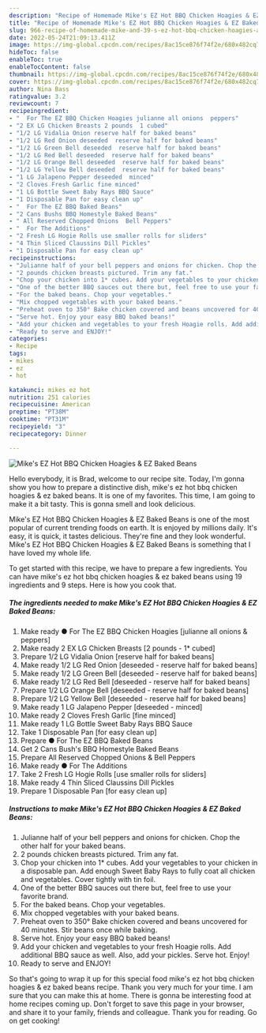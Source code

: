 ```yaml
---
description: "Recipe of Homemade Mike's EZ Hot BBQ Chicken Hoagies & EZ Baked Beans"
title: "Recipe of Homemade Mike's EZ Hot BBQ Chicken Hoagies & EZ Baked Beans"
slug: 966-recipe-of-homemade-mike-and-39-s-ez-hot-bbq-chicken-hoagies-and-amp-ez-baked-beans
date: 2022-05-24T21:09:13.411Z
image: https://img-global.cpcdn.com/recipes/8ac15ce876f74f2e/680x482cq70/mikes-ez-hot-bbq-chicken-hoagies-ez-baked-beans-recipe-main-photo.jpg
hideToc: false
enableToc: true
enableTocContent: false
thumbnail: https://img-global.cpcdn.com/recipes/8ac15ce876f74f2e/680x482cq70/mikes-ez-hot-bbq-chicken-hoagies-ez-baked-beans-recipe-main-photo.jpg
cover: https://img-global.cpcdn.com/recipes/8ac15ce876f74f2e/680x482cq70/mikes-ez-hot-bbq-chicken-hoagies-ez-baked-beans-recipe-main-photo.jpg
author: Nina Bass
ratingvalue: 3.2
reviewcount: 7
recipeingredient:
- "  For The EZ BBQ Chicken Hoagies julianne all onions  peppers"
- "2 EX LG Chicken Breasts 2 pounds  1 cubed"
- "1/2 LG Vidalia Onion reserve half for baked beans"
- "1/2 LG Red Onion deseeded  reserve half for baked beans"
- "1/2 LG Green Bell deseeded  reserve half for baked beans"
- "1/2 LG Red Bell deseeded  reserve half for baked beans"
- "1/2 LG Orange Bell deseeded  reserve half for baked beans"
- "1/2 LG Yellow Bell deseeded  reserve half for baked beans"
- "1 LG Jalapeno Pepper deseeded  minced"
- "2 Cloves Fresh Garlic fine minced"
- "1 LG Bottle Sweet Baby Rays BBQ Sauce"
- "1 Disposable Pan for easy clean up"
- "  For The EZ BBQ Baked Beans"
- "2 Cans Bushs BBQ Homestyle Baked Beans"
- " All Reserved Chopped Onions  Bell Peppers"
- "  For The Additions"
- "2 Fresh LG Hogie Rolls use smaller rolls for sliders"
- "4 Thin Sliced Claussins Dill Pickles"
- "1 Disposable Pan for easy clean up"
recipeinstructions:
- "Julianne half of your bell peppers and onions for chicken. Chop the other half for your baked beans."
- "2 pounds chicken breasts pictured. Trim any fat."
- "Chop your chicken into 1* cubes. Add your vegetables to your chicken in a disposable pan. Add enough Sweet Baby Rays to fully coat all chicken and vegetables. Cover tightly with tin foil."
- "One of the better BBQ sauces out there but, feel free to use your favorite brand."
- "For the baked beans. Chop your vegetables."
- "Mix chopped vegetables with your baked beans."
- "Preheat oven to 350° Bake chicken covered and beans uncovered for 40 minutes. Stir beans once while baking."
- "Serve hot. Enjoy your easy BBQ baked beans!"
- "Add your chicken and vegetables to your fresh Hoagie rolls. Add additional BBQ sauce as well. Also, add your pickles. Serve hot. Enjoy!"
- "Ready to serve and ENJOY!"
categories:
- Recipe
tags:
- mikes
- ez
- hot

katakunci: mikes ez hot 
nutrition: 251 calories
recipecuisine: American
preptime: "PT38M"
cooktime: "PT31M"
recipeyield: "3"
recipecategory: Dinner

---
```



![Mike&#39;s EZ Hot BBQ Chicken Hoagies & EZ Baked Beans](https://img-global.cpcdn.com/recipes/8ac15ce876f74f2e/680x482cq70/mikes-ez-hot-bbq-chicken-hoagies-ez-baked-beans-recipe-main-photo.jpg)

Hello everybody, it is Brad, welcome to our recipe site. Today, I'm gonna show you how to prepare a distinctive dish, mike&#39;s ez hot bbq chicken hoagies & ez baked beans. It is one of my favorites. This time, I am going to make it a bit tasty. This is gonna smell and look delicious.

Mike&#39;s EZ Hot BBQ Chicken Hoagies & EZ Baked Beans is one of the most popular of current trending foods on earth. It is enjoyed by millions daily. It's easy, it is quick, it tastes delicious. They're fine and they look wonderful. Mike&#39;s EZ Hot BBQ Chicken Hoagies & EZ Baked Beans is something that I have loved my whole life.




To get started with this recipe, we have to prepare a few ingredients. You can have mike&#39;s ez hot bbq chicken hoagies & ez baked beans using 19 ingredients and 9 steps. Here is how you cook that.

<!--inarticleads1-->

##### The ingredients needed to make Mike&#39;s EZ Hot BBQ Chicken Hoagies & EZ Baked Beans:

1. Make ready  ● For The EZ BBQ Chicken Hoagies [julianne all onions & peppers]
1. Make ready 2 EX LG Chicken Breasts [2 pounds - 1* cubed]
1. Prepare 1/2 LG Vidalia Onion [reserve half for baked beans]
1. Make ready 1/2 LG Red Onion [deseeded - reserve half for baked beans]
1. Make ready 1/2 LG Green Bell [deseeded - reserve half for baked beans]
1. Make ready 1/2 LG Red Bell [deseeded - reserve half for baked beans]
1. Prepare 1/2 LG Orange Bell [deseeded - reserve half for baked beans]
1. Prepare 1/2 LG Yellow Bell [deseeded - reserve half for baked beans]
1. Make ready 1 LG Jalapeno Pepper [deseeded - minced]
1. Make ready 2 Cloves Fresh Garlic [fine minced]
1. Make ready 1 LG Bottle Sweet Baby Rays BBQ Sauce
1. Take 1 Disposable Pan [for easy clean up]
1. Prepare  ● For The EZ BBQ Baked Beans
1. Get 2 Cans Bush&#39;s BBQ Homestyle Baked Beans
1. Prepare  All Reserved Chopped Onions & Bell Peppers
1. Make ready  ● For The Additions
1. Take 2 Fresh LG Hogie Rolls [use smaller rolls for sliders]
1. Make ready 4 Thin Sliced Claussins Dill Pickles
1. Prepare 1 Disposable Pan [for easy clean up]




<!--inarticleads2-->

##### Instructions to make Mike&#39;s EZ Hot BBQ Chicken Hoagies & EZ Baked Beans:

1. Julianne half of your bell peppers and onions for chicken. Chop the other half for your baked beans.
1. 2 pounds chicken breasts pictured. Trim any fat.
1. Chop your chicken into 1* cubes. Add your vegetables to your chicken in a disposable pan. Add enough Sweet Baby Rays to fully coat all chicken and vegetables. Cover tightly with tin foil.
1. One of the better BBQ sauces out there but, feel free to use your favorite brand.
1. For the baked beans. Chop your vegetables.
1. Mix chopped vegetables with your baked beans.
1. Preheat oven to 350° Bake chicken covered and beans uncovered for 40 minutes. Stir beans once while baking.
1. Serve hot. Enjoy your easy BBQ baked beans!
1. Add your chicken and vegetables to your fresh Hoagie rolls. Add additional BBQ sauce as well. Also, add your pickles. Serve hot. Enjoy!
1. Ready to serve and ENJOY!



So that's going to wrap it up for this special food mike&#39;s ez hot bbq chicken hoagies & ez baked beans recipe. Thank you very much for your time. I am sure that you can make this at home. There is gonna be interesting food at home recipes coming up. Don't forget to save this page in your browser, and share it to your family, friends and colleague. Thank you for reading. Go on get cooking!
